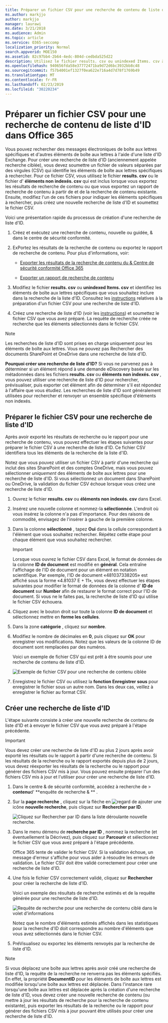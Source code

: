```yaml
---
title: Préparer un fichier CSV pour une recherche de contenu de liste d'ID dans Office 365
ms.author: markjjo
author: markjjo
manager: laurawi
ms.date: 3/21/2018
ms.audience: Admin
ms.topic: article
ms.service: O365-seccomp
localization_priority: Normal
search.appverid: MOE150
ms.assetid: 82c97bb4-2b64-4edc-804d-cedbda525d22
description: Utilisez le fichier results. csv ou unindexed Items. csv à partir d'une recherche de contenu existante pour créer une recherche de liste d'ID qui renvoie un message électronique spécifique. Les recherches de liste d'ID sont généralement utilisées pour renvoyer des éléments de boîte aux lettres partiellement indexés.
ms.openlocfilehash: 940656fda58e37772471ba9d72d6bc3932bb8c48
ms.sourcegitcommit: f57b4001ef1327f0ea622e716a4d7d78f1769b49
ms.translationtype: MT
ms.contentlocale: fr-FR
ms.lasthandoff: 02/23/2019
ms.locfileid: "30220234"
---
```

# <a name="prepare-a-csv-file-for-an-id-list-content-search-in-office-365"></a>Préparer un fichier CSV pour une recherche de contenu de liste d'ID dans Office 365

Vous pouvez rechercher des messages électroniques de boîte aux lettres spécifiques et d'autres éléments de boîte aux lettres à l'aide d'une liste d'ID Exchange. Pour créer une recherche de liste d'ID (anciennement appelée recherche ciblée), vous devez soumettre un fichier de valeurs séparées par des virgules (CSV) qui identifie les éléments de boîte aux lettres spécifiques à rechercher. Pour ce fichier CSV, vous utilisez le fichier **results. csv** ou le fichier d' **éléments non indexés. csv** qui est inclus lorsque vous exportez les résultats de recherche de contenu ou que vous exportez un rapport de recherche de contenu à partir de et de la recherche de contenu existante. Ensuite, modifiez l'un de ces fichiers pour indiquer les éléments spécifiques à rechercher, puis créez une nouvelle recherche de liste d'ID et soumettez le fichier CSV. 
  
Voici une présentation rapide du processus de création d'une recherche de liste d'ID.
  
1. Créez et exécutez une recherche de contenu, nouvelle ou guidée, &amp; dans le centre de sécurité conformité.
    
2. ExPortez les résultats de la recherche de contenu ou exportez le rapport de recherche de contenu. Pour plus d'informations, voir:
    
    - [Exporter les résultats de la recherche de contenu du &amp; Centre de sécurité conformité Office 365](export-search-results.md)
    
    - [Exporter un rapport de recherche de contenu](export-a-content-search-report.md)
    
3. Modifiez le fichier **results. csv** ou **unindexed Items. csv** et identifiez les éléments de boîte aux lettres spécifiques que vous souhaitez inclure dans la recherche de la liste d'ID. Consultez les [instructions](#prepare-the-csv-file-for-an-id-list-search) relatives à la préparation d'un fichier CSV pour une recherche de liste d'ID. 
    
4. Créez une recherche de liste d'ID (voir les [instructions](#create-an-id-list-search)) et soumettez le fichier CSV que vous avez préparé. La requête de recherche créée ne recherche que les éléments sélectionnés dans le fichier CSV.
    
> [!NOTE]
> Les recherches de liste d'ID sont prises en charge uniquement pour les éléments de boîte aux lettres. Vous ne pouvez pas Rechercher des documents SharePoint et OneDrive dans une recherche de liste d'ID. 
  
 **Pourquoi créer une recherche de liste d'ID?** Si vous ne parvenez pas à déterminer si un élément répond à une demande eDiscovery basée sur les métadonnées dans les fichiers **results. csv** ou **éléments non indexés. csv** , vous pouvez utiliser une recherche de liste d'ID pour rechercher, prévisualiser, puis exporter cet élément afin de déterminer s'il est répondez à l'affaire que vous étudiez. Les recherches de liste d'ID sont généralement utilisées pour rechercher et renvoyer un ensemble spécifique d'éléments non indexés. 
  
## <a name="prepare-the-csv-file-for-an-id-list-search"></a>Préparer le fichier CSV pour une recherche de liste d'ID

Après avoir exporté les résultats de recherche ou le rapport pour une recherche de contenu, vous pouvez effectuer les étapes suivantes pour préparer le fichier CSV à une recherche de liste d'ID. Ce fichier CSV identifiera tous les éléments de la recherche de la liste d'ID.
  
Notez que vous pouvez utiliser un fichier CSV à partir d'une recherche qui inclut des sites SharePoint et des comptes OneDrive, mais vous pouvez sélectionner *uniquement* des éléments de boîte aux lettres pour une recherche de liste d'ID. Si vous sélectionnez un document dans SharePoint ou OneDrive, la validation du fichier CSV échoue lorsque vous créez une recherche de liste d'ID. 
  
1. Ouvrez le fichier **results. csv** ou **éléments non indexés. csv** dans Excel. 
    
2. Insérez une nouvelle colonne et nommez-la **sélectionnée**. L'endroit où vous insérez la colonne n'a pas d'importance. Pour des raisons de commodité, envisagez de l'insérer à gauche de la première colonne.
    
3. Dans la colonne **sélectionné** , tapez **Oui** dans la cellule correspondant à l'élément que vous souhaitez rechercher. Répétez cette étape pour chaque élément que vous souhaitez rechercher. 
    
    > [!IMPORTANT]
    > Lorsque vous ouvrez le fichier CSV dans Excel, le format de données de la colonne **ID de document** est modifié en **général**. Cela entraîne l'affichage de l'ID de document pour un élément en notation scientifique. Par exemple, l'ID de document «481037338205» est affiché sous la forme «4.81037 E + 11», vous devez effectuer les étapes suivantes pour modifier le format de données de la colonne d' **ID de document** sur **Number** afin de restaurer le format correct pour l'ID de document. Si vous ne le faites pas, la recherche de liste d'ID qui utilise le fichier CSV échouera. 
  
4. Cliquez avec le bouton droit sur toute la colonne **ID de document** et sélectionnez mettre en **forme les cellules**.
    
5. Dans la zone **catégorie** , cliquez sur **nombre**.
    
6. Modifiez le nombre de décimales en **0**, puis cliquez sur **OK** pour enregistrer vos modifications. Notez que les valeurs de la colonne ID de document sont remplacées par des numéros. 
    
    Voici un exemple de fichier CSV qui est prêt à être soumis pour une recherche de contenu de liste d'ID.
    
    ![Exemple de fichier CSV pour une recherche de contenu ciblée](media/8371b8cb-1638-496e-9be1-fe1565757d67.png)
  
7. Enregistrez le fichier CSV ou utilisez la **fonction Enregistrer sous** pour enregistrer le fichier sous un autre nom. Dans les deux cas, veillez à enregistrer le fichier au format CSV. 
  
## <a name="create-an-id-list-search"></a>Créer une recherche de liste d'ID

L'étape suivante consiste à créer une nouvelle recherche de contenu de liste d'ID et à envoyer le fichier CSV que vous avez préparé à l'étape précédente.
  
> [!IMPORTANT]
> Vous devez créer une recherche de liste d'ID au plus 2 jours après avoir exporté les résultats ou le rapport à partir d'une recherche de contenu. Si les résultats de la recherche ou le rapport exportés depuis plus de 2 jours, vous devez réexporter les résultats de la recherche ou le rapport pour générer des fichiers CSV mis à jour. Vous pouvez ensuite préparer l'un des fichiers CSV mis à jour et l'utiliser pour créer une recherche de liste d'ID. 
  
1. Dans le centre &amp; de sécurité conformité, accédez à recherche de \> **contenu**d' **enquête de recherche &amp; ** .
    
2. Sur la **page recherche** , cliquez sur la flèche en ![regard de](media/8ee52980-254b-440b-99a2-18d068de62d3.gif) ajouter une icône **nouvelle recherche**, puis cliquez sur **Rechercher par ID**.
    
    ![Cliquez sur Rechercher par ID dans la liste déroulante nouvelle recherche.](media/e65f9942-09b2-4127-865e-e64029a590df.png)
  
3. Dans le menu démenu de **recherche par ID** , nommez la recherche (et éventuellement la Décrivez), puis cliquez sur **Parcourir** et sélectionnez le fichier CSV que vous avez préparé à l'étape précédente. 
    
    Office 365 tente de valider le fichier CSV. Si la validation échoue, un message d'erreur s'affiche pour vous aider à résoudre les erreurs de validation. Le fichier CSV doit être validé correctement pour créer une recherche de liste d'ID.
    
4. Une fois le fichier CSV correctement validé, cliquez sur **Rechercher** pour créer la recherche de liste d'ID. 
    
    Voici un exemple des résultats de recherche estimés et de la requête générée pour une recherche de liste d'ID.
    
    ![Requête de recherche pour une recherche de contenu ciblé dans le volet d'informations](media/dbd9e570-c04b-4056-a8a7-37e9916ec683.png)
  
    Notez que le nombre d'éléments estimés affichés dans les statistiques pour la recherche d'ID doit correspondre au nombre d'éléments que vous avez sélectionnés dans le fichier CSV.
    
5. PréVisualisez ou exportez les éléments renvoyés par la recherche de liste d'ID.
    
> [!NOTE]
> Si vous déplacez une boîte aux lettres après avoir créé une recherche de liste d'ID, la requête de la recherche ne renverra pas les éléments spécifiés. En effet, la propriété **DocumentID** pour les éléments de boîte aux lettres est modifiée lorsqu'une boîte aux lettres est déplacée. Dans l'instance rare lorsqu'une boîte aux lettres est déplacée après la création d'une recherche de liste d'ID, vous devez créer une nouvelle recherche de contenu (ou mettre à jour les résultats de recherche pour la recherche de contenu existante), puis exporter les résultats de la recherche ou le rapport pour générer des fichiers CSV mis à jour pouvant être utilisés  pour créer une recherche de liste d'ID. 

